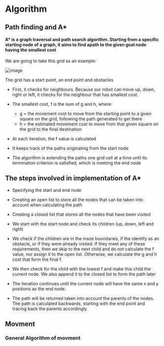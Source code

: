 # Algorithm
## Path finding and A*

#### A* is a graph traversal and path search algorithm. Starting from a specific starting node of a graph, it aims to find apath to the given goal node having the smallest cost

We are going to take this grid as an example:

![image](https://user-images.githubusercontent.com/113441374/210691268-29917a55-1359-42c9-96c4-0a360b14ac95.png)


The grid has a start point, an end point and obstacles

- First, it checks for neighbours. Because our robot can move up,
down, right or left, it checks for the neighbour that has
smallest cost.

- The smallest cost, f is the sum of g and h, where:
    - g = the movement cost to move from the starting point to a given
square on the grid, following the path generated to get there
    - h = the estimated movement cost to move from that given square on the grid to
the final destination

- At each iteration, the f value is calculated

- It keeps track of the paths originating from the start node

- The algorithm is extending the paths one grid cell at a time until its termination criterion is satisfied, which is meeting the end node

## The steps involved in implementation of A*

- Specifying the start and end node

- Creating an open list to store all the nodes that can be taken into account when calculating the path

- Creating a closed list that stores all the nodes that have been visited

- We start with the start node and check its children (up, down, left and right)

- We check if the children are in the maze boundaries, if the identify as an obstacle, or if they were already visited. If they meet any of these requirements, then we skip to the next child and do not calculate the f value, nor assign it to the open list. Otherwise, we calculate the g and h cost that form the final f.

- We then check for the child with the lowest f and make this child the current node. We also append it to the closed list to form the path later

- The iteration continues until the current node will have the same x and y positions as the end node.

- The path will be returned taken into account the parents of the nodes. The path is calculated backwards, starting with the end point and tracing back the parents accordingly.

## Movment
### General Algorithm of movment

